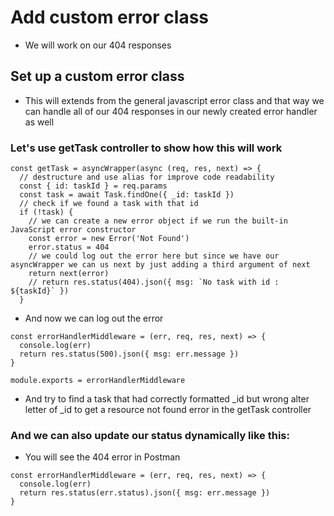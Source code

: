 # Add custom error class
* We will work on our 404 responses

## Set up a custom error class
* This will extends from the general javascript error class and that way we can handle all of our 404 responses in our newly created error handler as well

### Let's use getTask controller to show how this will work

```
const getTask = asyncWrapper(async (req, res, next) => {
  // destructure and use alias for improve code readability
  const { id: taskId } = req.params
  const task = await Task.findOne({ _id: taskId })
  // check if we found a task with that id
  if (!task) {
    // we can create a new error object if we run the built-in JavaScript error constructor
    const error = new Error('Not Found')
    error.status = 404
    // we could log out the error here but since we have our asyncWrapper we can us next by just adding a third argument of next
    return next(error)
    // return res.status(404).json({ msg: `No task with id : ${taskId}` })
  }
```

* And now we can log out the error

```
const errorHandlerMiddleware = (err, req, res, next) => {
  console.log(err)
  return res.status(500).json({ msg: err.message })
}

module.exports = errorHandlerMiddleware

```

* And try to find a task that had correctly formatted _id but wrong alter letter of _id to get a resource not found error in the getTask controller

### And we can also update our status dynamically like this:
* You will see the 404 error in Postman

```
const errorHandlerMiddleware = (err, req, res, next) => {
  console.log(err)
  return res.status(err.status).json({ msg: err.message })
}
```

